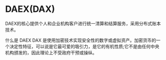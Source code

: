 # 

# DAEX(DAX)

DAEX的核心提供个人和企业机构客户进行统一清算和结算服务，采用分布式账本技术。

什么是 DAEX DAX 是使用加密技术实现安全性的数字或虚拟资产。加密货币的一个决定性特征，可以说是它最可爱的吸引力，是它的有机性质;它不是由任何中央机构颁发的，因此理论上不受政府干预或操纵。

